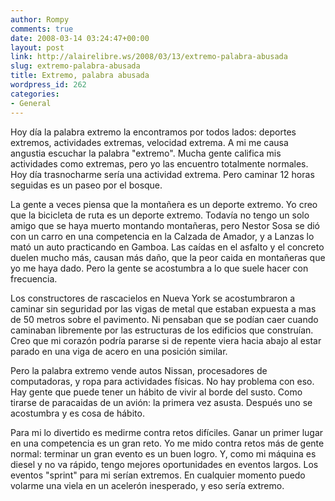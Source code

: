```yaml
---
author: Rompy
comments: true
date: 2008-03-14 03:24:47+00:00
layout: post
link: http://alairelibre.ws/2008/03/13/extremo-palabra-abusada
slug: extremo-palabra-abusada
title: Extremo, palabra abusada
wordpress_id: 262
categories:
- General
---
```


Hoy día la palabra extremo la encontramos por todos lados: deportes extremos, actividades extremas, velocidad extrema. A mi me causa angustia escuchar la palabra "extremo". Mucha gente califica mis actividades como extremas, pero yo las encuentro totalmente normales. Hoy día trasnocharme sería una actividad extrema. Pero caminar 12 horas seguidas es un paseo por el bosque.

La gente a veces piensa que la montañera es un deporte extremo. Yo creo que la bicicleta de ruta es un deporte extremo. Todavía no tengo un solo amigo que se haya muerto montando montañeras, pero Nestor Sosa se dió con un carro en una competencia en la Calzada de Amador, y a Lanzas lo mató un auto practicando en Gamboa. Las caídas en el asfalto y el concreto duelen mucho más, causan más daño, que la peor caida en montañeras que yo me haya dado. Pero la gente se acostumbra a lo que suele hacer con frecuencia.

Los constructores de rascacielos en Nueva York se acostumbraron a caminar sin seguridad por las vigas de metal que estaban expuesta a mas de 50 metros sobre el pavimento. Ni pensaban que se podían caer cuando caminaban libremente por las estructuras de los edificios que construían. Creo que mi corazón podría pararse si de repente viera hacia abajo al estar parado en una viga de acero en una posición similar.

Pero la palabra extremo vende autos Nissan, procesadores de computadoras, y ropa para actividades físicas. No hay problema con eso. Hay gente que puede tener un hábito de vivir al borde del susto. Como tirarse de paracaidas de un avión: la primera vez asusta. Después uno se acostumbra y es cosa de hábito.

Para mi lo divertido es medirme contra retos difíciles. Ganar un primer lugar en una competencia es un gran reto. Yo me mido contra retos más de gente normal: terminar un gran evento es un buen logro. Y, como mi máquina es diesel y no va rápido, tengo mejores oportunidades en eventos largos. Los eventos "sprint" para mi serían extremos. En cualquier momento puedo volarme una viela en un acelerón inesperado, y eso sería extremo.

